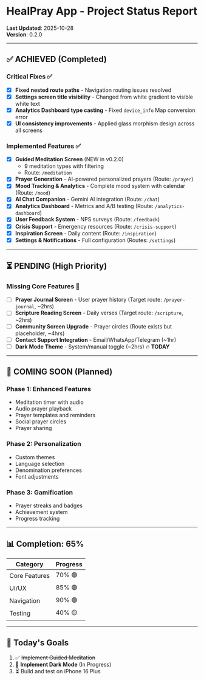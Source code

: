 # HealPray App - Project Status Report

**Last Updated**: 2025-10-28  
**Version**: 0.2.0

---

## ✅ ACHIEVED (Completed)

### Critical Fixes ✅
- [x] **Fixed nested route paths** - Navigation routing issues resolved
- [x] **Settings screen title visibility** - Changed from white gradient to visible white text
- [x] **Analytics Dashboard type casting** - Fixed `device_info` Map conversion error
- [x] **UI consistency improvements** - Applied glass morphism design across all screens

### Implemented Features ✅
- [x] **Guided Meditation Screen** (NEW in v0.2.0)
  - 9 meditation types with filtering
  - Route: `/meditation`
- [x] **Prayer Generation** - AI-powered personalized prayers (Route: `/prayer`)
- [x] **Mood Tracking & Analytics** - Complete mood system with calendar (Route: `/mood`)
- [x] **AI Chat Companion** - Gemini AI integration (Route: `/chat`)
- [x] **Analytics Dashboard** - Metrics and A/B testing (Route: `/analytics-dashboard`)
- [x] **User Feedback System** - NPS surveys (Route: `/feedback`)
- [x] **Crisis Support** - Emergency resources (Route: `/crisis-support`)
- [x] **Inspiration Screen** - Daily content (Route: `/inspiration`)
- [x] **Settings & Notifications** - Full configuration (Routes: `/settings`)

---

## ⏳ PENDING (High Priority)

### Missing Core Features 🚧
- [ ] **Prayer Journal Screen** - User prayer history (Target route: `/prayer-journal`, ~2hrs)
- [ ] **Scripture Reading Screen** - Daily verses (Target route: `/scripture`, ~2hrs)
- [ ] **Community Screen Upgrade** - Prayer circles (Route exists but placeholder, ~4hrs)
- [ ] **Contact Support Integration** - Email/WhatsApp/Telegram (~1hr)
- [ ] **Dark Mode Theme** - System/manual toggle (~2hrs) 🔥 **TODAY**

---

## 🚀 COMING SOON (Planned)

### Phase 1: Enhanced Features
- Meditation timer with audio
- Audio prayer playback
- Prayer templates and reminders
- Social prayer circles
- Prayer sharing

### Phase 2: Personalization
- Custom themes
- Language selection
- Denomination preferences
- Font adjustments

### Phase 3: Gamification
- Prayer streaks and badges
- Achievement system
- Progress tracking

---

## 📊 Completion: **65%**

| Category | Progress |
|----------|----------|
| Core Features | 70% 🟢 |
| UI/UX | 85% 🟢 |
| Navigation | 90% 🟢 |
| Testing | 40% 🟡 |

---

## 🎯 Today's Goals

1. ✅ ~~Implement Guided Meditation~~ 
2. 🔄 **Implement Dark Mode** (In Progress)
3. ⏳ Build and test on iPhone 16 Plus
